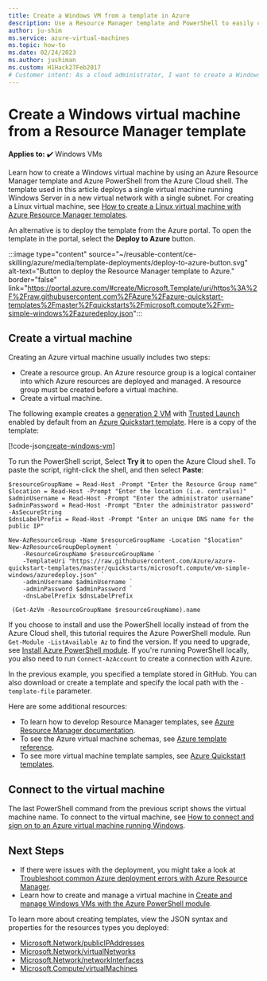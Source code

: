 ```yaml
---
title: Create a Windows VM from a template in Azure
description: Use a Resource Manager template and PowerShell to easily create a new Windows VM.
author: ju-shim
ms.service: azure-virtual-machines
ms.topic: how-to
ms.date: 02/24/2023
ms.author: jushiman
ms.custom: H1Hack27Feb2017
# Customer intent: As a cloud administrator, I want to create a Windows virtual machine using a Resource Manager template and PowerShell, so that I can efficiently deploy and manage the virtual infrastructure required for my applications.
---
```


# Create a Windows virtual machine from a Resource Manager template

**Applies to:** :heavy_check_mark: Windows VMs 

Learn how to create a Windows virtual machine by using an Azure Resource Manager template and Azure PowerShell from the Azure Cloud shell. The template used in this article deploys a single virtual machine running Windows Server in a new virtual network with a single subnet. For creating a Linux virtual machine, see [How to create a Linux virtual machine with Azure Resource Manager templates](../linux/create-ssh-secured-vm-from-template.md).

An alternative is to deploy the template from the Azure portal. To open the template in the portal, select the **Deploy to Azure** button.

:::image type="content" source="~/reusable-content/ce-skilling/azure/media/template-deployments/deploy-to-azure-button.svg" alt-text="Button to deploy the Resource Manager template to Azure." border="false" link="https://portal.azure.com/#create/Microsoft.Template/uri/https%3A%2F%2Fraw.githubusercontent.com%2FAzure%2Fazure-quickstart-templates%2Fmaster%2Fquickstarts%2Fmicrosoft.compute%2Fvm-simple-windows%2Fazuredeploy.json":::

## Create a virtual machine

Creating an Azure virtual machine usually includes two steps:

- Create a resource group. An Azure resource group is a logical container into which Azure resources are deployed and managed. A resource group must be created before a virtual machine.
- Create a virtual machine.

The following example creates a [generation 2 VM](../generation-2.md) with [Trusted Launch](../trusted-launch.md) enabled by default from an [Azure Quickstart template](https://raw.githubusercontent.com/Azure/azure-quickstart-templates/master/quickstarts/microsoft.compute/vm-simple-windows/azuredeploy.json). Here is a copy of the template:

[!code-json[create-windows-vm](~/quickstart-templates/quickstarts/microsoft.compute/vm-simple-windows/azuredeploy.json)]

To run the PowerShell script, Select **Try it** to open the Azure Cloud shell. To paste the script, right-click the shell, and then select **Paste**:

```azurepowershell-interactive
$resourceGroupName = Read-Host -Prompt "Enter the Resource Group name"
$location = Read-Host -Prompt "Enter the location (i.e. centralus)"
$adminUsername = Read-Host -Prompt "Enter the administrator username"
$adminPassword = Read-Host -Prompt "Enter the administrator password" -AsSecureString
$dnsLabelPrefix = Read-Host -Prompt "Enter an unique DNS name for the public IP"

New-AzResourceGroup -Name $resourceGroupName -Location "$location"
New-AzResourceGroupDeployment `
    -ResourceGroupName $resourceGroupName `
    -TemplateUri "https://raw.githubusercontent.com/Azure/azure-quickstart-templates/master/quickstarts/microsoft.compute/vm-simple-windows/azuredeploy.json" `
    -adminUsername $adminUsername `
    -adminPassword $adminPassword `
    -dnsLabelPrefix $dnsLabelPrefix

 (Get-AzVm -ResourceGroupName $resourceGroupName).name

```

If you choose to install and use the PowerShell locally instead of from the Azure Cloud shell, this tutorial requires the Azure PowerShell module. Run `Get-Module -ListAvailable Az` to find the version. If you need to upgrade, see [Install Azure PowerShell module](/powershell/azure/install-azure-powershell). If you're running PowerShell locally, you also need to run `Connect-AzAccount` to create a connection with Azure.

In the previous example, you specified a template stored in GitHub. You can also download or create a template and specify the local path with the `-template-file` parameter.

Here are some additional resources:

- To learn how to develop Resource Manager templates, see [Azure Resource Manager documentation](/azure/azure-resource-manager/).
- To see the Azure virtual machine schemas, see [Azure template reference](/azure/templates/microsoft.compute/allversions).
- To see more virtual machine template samples, see [Azure Quickstart templates](https://azure.microsoft.com/resources/templates/?resourceType=Microsoft.Compute&pageNumber=1&sort=Popular).

## Connect to the virtual machine

The last PowerShell command from the previous script shows the virtual machine name. To connect to the virtual machine, see [How to connect and sign on to an Azure virtual machine running Windows](./connect-logon.md).

## Next Steps

- If there were issues with the deployment, you might take a look at [Troubleshoot common Azure deployment errors with Azure Resource Manager](/azure/azure-resource-manager/templates/common-deployment-errors).
- Learn how to create and manage a virtual machine in [Create and manage Windows VMs with the Azure PowerShell module](tutorial-manage-vm.md).

To learn more about creating templates, view the JSON syntax and properties for the resources types you deployed:

- [Microsoft.Network/publicIPAddresses](/azure/templates/microsoft.network/publicipaddresses)
- [Microsoft.Network/virtualNetworks](/azure/templates/microsoft.network/virtualnetworks)
- [Microsoft.Network/networkInterfaces](/azure/templates/microsoft.network/networkinterfaces)
- [Microsoft.Compute/virtualMachines](/azure/templates/microsoft.compute/virtualmachines)
